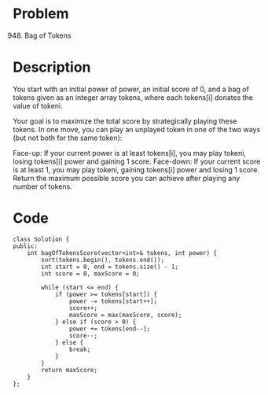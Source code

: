 # Problem
948. Bag of Tokens

# Description
You start with an initial power of power, an initial score of 0, and a bag of tokens given as an integer array tokens, where each tokens[i] donates the value of tokeni.

Your goal is to maximize the total score by strategically playing these tokens. In one move, you can play an unplayed token in one of the two ways (but not both for the same token):

Face-up: If your current power is at least tokens[i], you may play tokeni, losing tokens[i] power and gaining 1 score.
Face-down: If your current score is at least 1, you may play tokeni, gaining tokens[i] power and losing 1 score.
Return the maximum possible score you can achieve after playing any number of tokens.

 
# Code
```
class Solution {
public:
    int bagOfTokensScore(vector<int>& tokens, int power) {
        sort(tokens.begin(), tokens.end());
        int start = 0, end = tokens.size() - 1;
        int score = 0, maxScore = 0;

        while (start <= end) {
            if (power >= tokens[start]) {
                power -= tokens[start++];
                score++;
                maxScore = max(maxScore, score);
            } else if (score > 0) {
                power += tokens[end--];
                score--;
            } else {
                break;
            }
        }
        return maxScore;
    }
};
```
